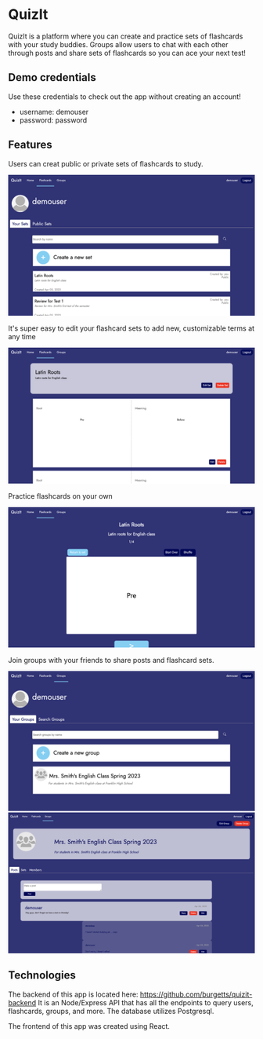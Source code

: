 # QuizIt
QuizIt is a platform where you can create and practice sets of flashcards with your study buddies. Groups allow users to chat with each other through posts and share sets of flashcards so you can ace your next test!

## Demo credentials
Use these credentials to check out the app without creating an account!
- username: demouser
- password: password

## Features
Users can creat public or private sets of flashcards to study.

![screenshot of a user's flashcard sets](https://github.com/burgetts/jobly-frontend/blob/main/UserFlashcardsScreenshot.png)

It's super easy to edit your flashcard sets to add new, customizable terms at any time

![screenshot of one flashcard set](https://github.com/burgetts/jobly-frontend/blob/main/UserSetScreenshot.png)

Practice flashcards on your own

![screenshot of a practice set](https://github.com/burgetts/jobly-frontend/blob/main/UserSetPracticeScreenshot.png)

Join groups with your friends to share posts and flashcard sets.

![screenshot of a user's groups page](https://github.com/burgetts/jobly-frontend/blob/main/UserGroupsScreenshot.png)
![screenshot of a practice set](https://github.com/burgetts/jobly-frontend/blob/main/UserGroupScreenshot.png)



## Technologies
The backend of this app is located here: https://github.com/burgetts/quizit-backend
It is an Node/Express API that has all the endpoints to query users, flashcards, groups, and more. The database utilizes Postgresql.

The frontend of this app was created using React.



